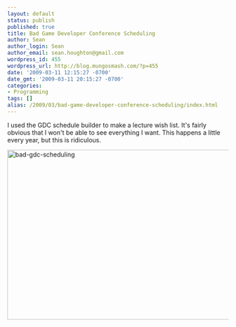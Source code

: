 ```yaml
---
layout: default
status: publish
published: true
title: Bad Game Developer Conference Scheduling
author: Sean
author_login: Sean
author_email: sean.houghton@gmail.com
wordpress_id: 455
wordpress_url: http://blog.mungosmash.com/?p=455
date: '2009-03-11 12:15:27 -0700'
date_gmt: '2009-03-11 20:15:27 -0700'
categories:
- Programming
tags: []
alias: /2009/03/bad-game-developer-conference-scheduling/index.html
---
```

I used the GDC schedule builder to make a lecture wish list.  It's fairly obvious that I won't be able to see everything I want.  This happens a little every year, but this is ridiculous.

<a href="{{site.url_root}}/assets/data/2009/03/bad-gdc-scheduling.png"><img class="aligncenter size-full wp-image-456" title="bad-gdc-scheduling" src="{{site.url_root}}/assets/data/2009/03/bad-gdc-scheduling.png" alt="bad-gdc-scheduling" width="546" height="387" /></a>

